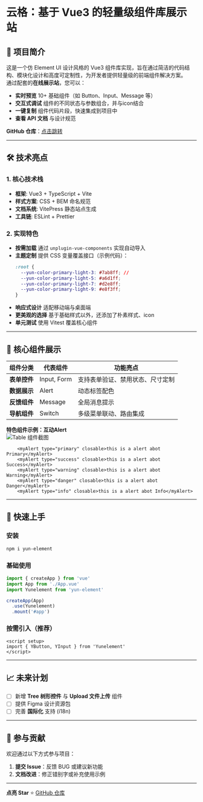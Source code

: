 # **云格：基于 Vue3 的轻量级组件库展示站**

## 🌟 项目简介
这是一个仿 Element UI 设计风格的 Vue3 组件库实现，旨在通过简洁的代码结构、模块化设计和高度可定制性，为开发者提供轻量级的前端组件解决方案。  
通过配套的**在线展示站**，您可以：
- **实时预览** 10+ 基础组件（如 Button、Input、Message 等）  
- **交互式调试** 组件的不同状态与参数组合，并与icon结合  
- **一键复制** 组件代码片段，快速集成到项目中  
- **查看 API 文档** 与设计规范  

**GitHub 仓库**：[点击跳转](https://github.com/YunWren/yunment)  

---

## 🛠️ 技术亮点
### 1. 核心技术栈
- **框架**: Vue3 + TypeScript + Vite  
- **样式方案**: CSS + BEM 命名规范  
- **文档系统**: VitePress 静态站点生成  
- **工具链**: ESLint + Prettier

### 2. 实现特色
- **按需加载** 通过 `unplugin-vue-components` 实现自动导入  
- **主题定制** 提供 CSS 变量覆盖接口（示例代码）：
  ```css
  :root {
    --yun-color-primary-light-3: #7ab8ff; //
    --yun-color-primary-light-5: #a6d1ff; 
    --yun-color-primary-light-7: #d2e8ff;  
    --yun-color-primary-light-9: #e8f3ff;  
  }
  ```
- **响应式设计** 适配移动端与桌面端  
- **更美观的选择** 基于基础样式以外，还添加了朴素样式、icon
- **单元测试** 使用 Vitest 覆盖核心组件  

---

## 🎯 核心组件展示
| 组件分类     | 代表组件    | 功能亮点                         |
| ------------ | ----------- | -------------------------------- |
| **表单控件** | Input, Form | 支持表单验证、禁用状态、尺寸定制 |
| **数据展示** | Alert       | 动态标签配色                     |
| **反馈组件** | Message     | 全局消息提示                     |
| **导航组件** | Switch      | 多级菜单联动、路由集成           |

**特色组件示例：互动Alert**  
![Table 组件截图](/image.png)  
```vue
    <myAlert type="primary" closable>this is a alert abot Primary</myAlert>
    <myAlert type="success" closable>this is a alert abot Success</myAlert>
    <myAlert type="warning" closable>this is a alert abot Warning</myAlert>
    <myAlert type="danger" closable>this is a alert abot Danger</myAlert>
    <myAlert type="info" closable>this is a alert abot Info</myAlert>
```

---

## 🚀 快速上手
### 安装
```bash
npm i yun-element
```

### 基础使用
```js
import { createApp } from 'vue'
import App from './App.vue'
import Yunelement from 'yun-element'

createApp(App)
  .use(Yunelement)
  .mount('#app')
```

### 按需引入（推荐）
```vue
<script setup>
import { YButton, YInput } from 'Yunelement'
</script>
```

---

## 📈 未来计划
- [ ] 新增 **Tree 树形控件** 与 **Upload 文件上传** 组件  
- [ ] 提供 Figma 设计资源包  
- [ ] 完善 **国际化** 支持 (i18n)  

---

## 🤝 参与贡献
欢迎通过以下方式参与项目：
1. **提交 Issue**：反馈 BUG 或建议新功能    
2. **文档改进**：修正错别字或补充使用示例  

---

**点亮 Star** ⭐️ [GitHub 仓库](https://github.com/your-repo)  